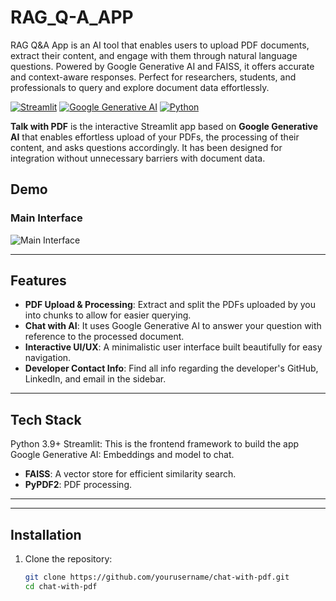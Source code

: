 # RAG_Q-A_APP
RAG Q&amp;A App is an AI tool that enables users to upload PDF documents, extract their content, and engage with them through natural language questions. Powered by Google Generative AI and FAISS, it offers accurate and context-aware responses. Perfect for researchers, students, and professionals to query and explore document data effortlessly. 


[![Streamlit](https://img.shields.io/badge/Streamlit-Framework-red)](https://streamlit.io/)
[![Google Generative AI](https://img.shields.io/badge/Google-Generative%20AI-blue)](https://cloud.google.com/vertex-ai)
[![Python](https://img.shields.io/badge/Python-3.9%2B-green)](https://www.python.org/)

**Talk with PDF** is the interactive Streamlit app based on **Google Generative AI** that enables effortless upload of your PDFs, the processing of their content, and asks questions accordingly. It has been designed for integration without unnecessary barriers with document data.

##  Demo

###  Main Interface
![Main Interface](https://github.com/user-attachments/assets/624e91a9-f557-402b-a1c2-536cd2fb2fe8)


---
##  Features
- **PDF Upload & Processing**: Extract and split the PDFs uploaded by you into chunks to allow for easier querying.
- **Chat with AI**: It uses Google Generative AI to answer your question with reference to the processed document.
- **Interactive UI/UX**: A minimalistic user interface built beautifully for easy navigation.
- **Developer Contact Info**: Find all info regarding the developer's GitHub, LinkedIn, and email in the sidebar.

---

## Tech Stack
Python 3.9+
Streamlit: This is the frontend framework to build the app
Google Generative AI: Embeddings and model to chat.
- **FAISS**: A vector store for efficient similarity search.
- **PyPDF2**: PDF processing.

---



---

##  Installation


1. Clone the repository:
   ```bash
   git clone https://github.com/yourusername/chat-with-pdf.git
   cd chat-with-pdf

